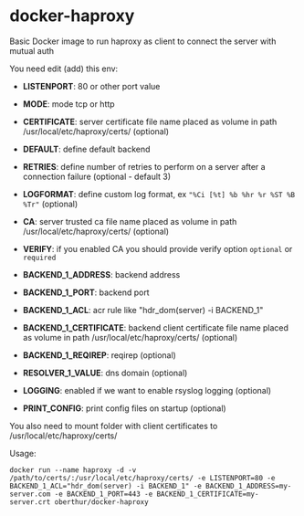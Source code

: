 # docker-haproxy
Basic Docker image to run haproxy as client to connect the server with mutual auth

You need edit (add) this env:
- **LISTENPORT**: 80 or other port value
- **MODE**: mode tcp or http
- **CERTIFICATE**: server certificate file name placed as volume in path /usr/local/etc/haproxy/certs/ (optional)
- **DEFAULT**: define default backend
- **RETRIES**: define number of retries to perform on a server after a connection failure (optional - default 3)
- **LOGFORMAT**: define custom log format, ex `"%Ci [%t] %b %hr %r %ST %B %Tr"` (optional)

- **CA**: server trusted ca file name placed as volume in path /usr/local/etc/haproxy/certs/ (optional)
- **VERIFY**: if you enabled CA you should provide verify option ```optional``` or ```required```

- **BACKEND_1_ADDRESS**: backend address
- **BACKEND_1_PORT**: backend port
- **BACKEND_1_ACL**: acr rule like "hdr_dom(server) -i BACKEND_1"
- **BACKEND_1_CERTIFICATE**: backend client certificate file name placed as volume in path /usr/local/etc/haproxy/certs/ (optional)
- **BACKEND_1_REQIREP**: reqirep (optional)

- **RESOLVER_1_VALUE**: dns domain (optional)

- **LOGGING**: enabled if we want to enable rsyslog logging (optional)
- **PRINT_CONFIG**: print config files on startup (optional)

You also need to mount folder with client certificates to /usr/local/etc/haproxy/certs/

Usage: 
```
docker run --name haproxy -d -v /path/to/certs/:/usr/local/etc/haproxy/certs/ -e LISTENPORT=80 -e BACKEND_1_ACL="hdr_dom(server) -i BACKEND_1" -e BACKEND_1_ADDRESS=my-server.com -e BACKEND_1_PORT=443 -e BACKEND_1_CERTIFICATE=my-server.crt oberthur/docker-haproxy
```
